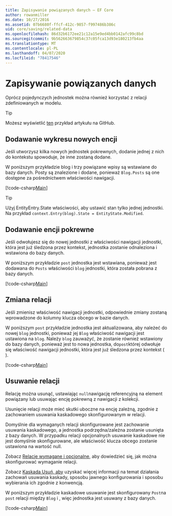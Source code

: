 ```yaml
---
title: Zapisywanie powiązanych danych — EF Core
author: rowanmiller
ms.date: 10/27/2016
ms.assetid: 07b6680f-ffcf-412c-9857-f997486b386c
uid: core/saving/related-data
ms.openlocfilehash: 86d32b6172ee21c12a15e9ed4bb0142afc99c8bd
ms.sourcegitcommit: 9b562663679854c37c05fca13d93e180213fb4aa
ms.translationtype: MT
ms.contentlocale: pl-PL
ms.lasthandoff: 04/07/2020
ms.locfileid: "78417546"
---
```

# <a name="saving-related-data"></a>Zapisywanie powiązanych danych

Oprócz pojedynczych jednostek można również korzystać z relacji zdefiniowanych w modelu.

> [!TIP]  
> Możesz wyświetlić [ten](https://github.com/dotnet/EntityFramework.Docs/tree/master/samples/core/Saving/RelatedData/) przykład artykułu na GitHub.

## <a name="adding-a-graph-of-new-entities"></a>Dodawanie wykresu nowych encji

Jeśli utworzysz kilka nowych jednostek pokrewnych, dodanie jednej z nich do kontekstu spowoduje, że inne zostaną dodane.

W poniższym przykładzie blog i trzy powiązane wpisy są wstawiane do bazy danych. Posty są znalezione i dodane, ponieważ `Blog.Posts` są one dostępne za pośrednictwem właściwości nawigacji.

[!code-csharp[Main](../../../samples/core/Saving/RelatedData/Sample.cs#AddingGraphOfEntities)]

> [!TIP]  
> Użyj EntityEntry.State właściwości, aby ustawić stan tylko jednej jednostki. Na przykład `context.Entry(blog).State = EntityState.Modified`.

## <a name="adding-a-related-entity"></a>Dodawanie encji pokrewne

Jeśli odwołujesz się do nowej jednostki z właściwości nawigacji jednostki, która jest już śledzona przez kontekst, jednostka zostanie odnaleziona i wstawiona do bazy danych.

W poniższym przykładzie `post` jednostka jest wstawiana, ponieważ jest dodawana do `Posts` właściwości `blog` jednostki, która została pobrana z bazy danych.

[!code-csharp[Main](../../../samples/core/Saving/RelatedData/Sample.cs#AddingRelatedEntity)]

## <a name="changing-relationships"></a>Zmiana relacji

Jeśli zmienisz właściwość nawigacji jednostki, odpowiednie zmiany zostaną wprowadzone do kolumny klucza obcego w bazie danych.

W poniższym `post` przykładzie jednostka jest aktualizowana, aby należeć do nowej `blog` jednostki, ponieważ jej `Blog` właściwość nawigacji jest ustawiona na `blog`. Należy `blog` zauważyć, że zostanie również wstawiony do bazy danych, ponieważ jest to nowa jednostka, do`post`której odwołuje się właściwość nawigacji jednostki, która jest już śledzona przez kontekst ( ).

[!code-csharp[Main](../../../samples/core/Saving/RelatedData/Sample.cs#ChangingRelationships)]

## <a name="removing-relationships"></a>Usuwanie relacji

Relację można usunąć, ustawiając `null`nawigację referencyjną na element powiązany lub usuwając encję pokrewną z nawigacji z kolekcji.

Usunięcie relacji może mieć skutki uboczne na encję zależną, zgodnie z zachowaniem usuwania kaskadowego skonfigurowanym w relacji.

Domyślnie dla wymaganych relacji skonfigurowane jest zachowanie usuwania kaskadowego, a jednostka podrzędna/zależna zostanie usunięta z bazy danych. W przypadku relacji opcjonalnych usuwanie kaskadowe nie jest domyślnie skonfigurowane, ale właściwość klucza obcego zostanie ustawiona na wartość null.

Zobacz [Relacje wymagane i opcjonalne,](../modeling/relationships.md#required-and-optional-relationships) aby dowiedzieć się, jak można skonfigurować wymaganie relacji.

Zobacz [Kaskada Usuń, aby](cascade-delete.md) uzyskać więcej informacji na temat działania zachowań usuwania kaskady, sposobu jawnego konfigurowania i sposobu wybierania ich zgodnie z konwencją.

W poniższym przykładzie kaskadowe usuwanie jest skonfigurowany `Post`na `post` relacji między `Blog` i , więc jednostka jest usuwany z bazy danych.

[!code-csharp[Main](../../../samples/core/Saving/RelatedData/Sample.cs#RemovingRelationships)]

